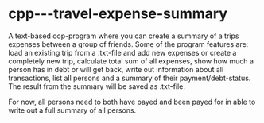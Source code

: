 # cpp---travel-expense-summary

A text-based oop-program where you can create a summary of a trips expenses between a group of friends. Some of the program features are: load an existing trip from a .txt-file and add new expenses or create a completely new trip, calculate total sum of all expenses, show how much a person has in debt or will get back, write out information about all transactions, list all persons and a summary of their payment/debt-status. The result from the summary will be saved as .txt-file.

For now, all persons need to both have payed and been payed for in able to write out a full summary of all persons. 
